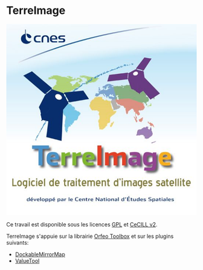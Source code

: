 # TerreImage

![TerreImage](img/splash.jpg)

Ce travail est disponible sous les licences [GPL](Licence_GPL_V3-en.txt) et [CeCILL v2](Licence_CeCILL_V2-fr.txt).

TerreImage s'appuie sur la librairie [Orfeo Toolbox](http://orfeo-toolbox.org/otb/) et sur les plugins suivants:

* [DockableMirrorMap](https://github.com/faunalia/dockablemirrormap)
* [ValueTool](http://hub.qgis.org/projects/valuetool)


